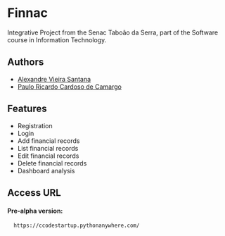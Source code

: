 # Finnac

Integrative Project from the Senac Taboão da Serra, part of the Software course in Information Technology.


## Authors

- [Alexandre Vieira Santana](https://github.com/Dev-AlexandreS)
- [Paulo Ricardo Cardoso de Camargo](https://devpaulo2077.github.io/Portfolio-Paulo/)
## Features

- Registration
- Login
- Add financial records
- List financial records
- Edit financial records
- Delete financial records
- Dashboard analysis
## Access URL
#### Pre-alpha version:

```bash
  https://ccodestartup.pythonanywhere.com/
```
